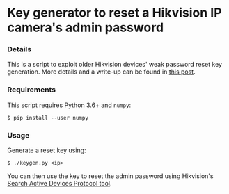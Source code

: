 # Key generator to reset a Hikvision IP camera's admin password
### Details
This is a script to exploit older Hikvision devices' weak password reset key generation. More details and a write-up can be found in [this post](https://neonsea.uk/blog/2018/08/01/hikvision-keygen.html).
### Requirements
This script requires Python 3.6+ and `numpy`:
```console
$ pip install --user numpy
```
### Usage
Generate a reset key using:
```console
$ ./keygen.py <ip>
```
You can then use the key to reset the admin password using Hikvision's [Search Active Devices Protocol tool](https://www.hikvision.com/en/Support/Downloads/Tools).